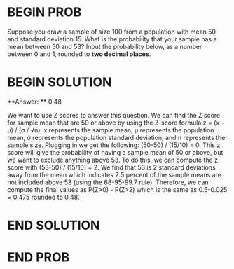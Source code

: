 # BEGIN PROB

Suppose you draw a sample of size 100 from a population with mean 50 and standard deviation 15.  What is the probability that your sample has a mean between 50 and 53? Input the probability below, as a number between 0 and 1, rounded to **two decimal places**.

# BEGIN SOLUTION

**Answer: ** 0.48

We want to use Z scores to answer this question. We can find the Z score for sample mean that are 
50 or above by using the Z-score formula z = (x – μ) / (σ / √n).
x represents the sample mean, μ represents the population mean, σ represents the population
standard deviation, and n represents the sample size. Plugging in we get the following:
(50-50) / (15/10) = 0. This z score will give the probability
of having a sample mean of 50 or above, but we want to exclude anything above 53. To do this,
we can compute the z score with (53-50) / (15/10) = 2. We find that 53 is 2 standard deviations away from
the mean which indicates 2.5 percent of the sample means are not included above 53 (using the 68-95-99.7 rule).
Therefore, we can compute the final values as P(Z>0) - P(Z>2) which is the same as 0.5-0.025 = 0.475 rounded to
0.48. 

# END SOLUTION

# END PROB

